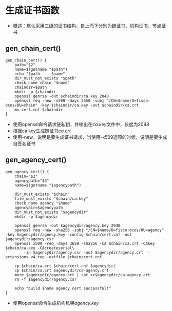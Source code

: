 # 生成证书函数
+ 概述：默认采用三级的证书结构，自上而下分别为链证书、机构证书、节点证书
## gen_chain_cert()
```shell
gen_chain_cert() {
    path="$2"
    name=$(getname "$path")
    echo "$path --- $name"
    dir_must_not_exists "$path"
    check_name chain "$name"  
    chaindir=$path
    mkdir -p $chaindir
    openssl genrsa -out $chaindir/ca.key 2048
    openssl req -new -x509 -days 3650 -subj "/CN=$name/O=fisco-bcos/OU=chain" -key $chaindir/ca.key -out $chaindir/ca.crt
    mv cert.cnf $chaindir
}
```
+ 使用openssl命令请求链私钥，并输出在*ca.key*文件中，长度为2048
+ 根据ca.key生成链证书*ca.crt*
+ 使用-new，说明是要生成证书请求，当使用-x509选项的时候，说明是要生成自签名证书

## gen_agency_cert()
```shell
gen_agency_cert() {
    chain="$2"
    agencypath="$3"
    name=$(getname "$agencypath")

    dir_must_exists "$chain"
    file_must_exists "$chain/ca.key"
    check_name agency "$name"
    agencydir=$agencypath
    dir_must_not_exists "$agencydir"
    mkdir -p $agencydir

    openssl genrsa -out $agencydir/agency.key 2048
    openssl req -new -sha256 -subj "/CN=$name/O=fisco-bcos/OU=agency" -key $agencydir/agency.key -config $chain/cert.cnf -out $agencydir/agency.csr
    openssl x509 -req -days 3650 -sha256 -CA $chain/ca.crt -CAkey $chain/ca.key -CAcreateserial\
        -in $agencydir/agency.csr -out $agencydir/agency.crt  -extensions v4_req -extfile $chain/cert.cnf
    
    cp $chain/ca.crt $chain/cert.cnf $agencydir/
    cp $chain/ca.crt $agencydir/ca-agency.crt
    more $agencydir/agency.crt | cat >>$agencydir/ca-agency.crt
    rm -f $agencydir/agency.csr

    echo "build $name agency cert successful!"
}
```
+ 使用openssl命令生成机构私钥*agency.key*
